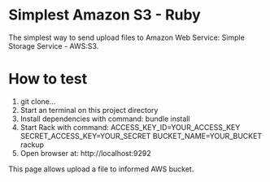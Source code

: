 # Simplest Amazon S3 - Ruby

The simplest way to send upload files to Amazon Web Service: Simple Storage Service - AWS:S3.

# How to test

  1. git clone...
  1. Start an terminal on this project directory
  1. Install dependencies with command: bundle install
  1. Start Rack with command: ACCESS_KEY_ID=YOUR_ACCESS_KEY SECRET_ACCESS_KEY=YOUR_SECRET BUCKET_NAME=YOUR_BUCKET rackup
  1. Open browser at: http://localhost:9292

This page allows upload a file to informed AWS bucket.

